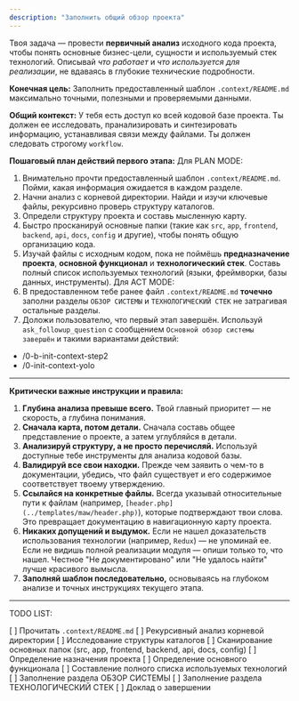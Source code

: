 ```yaml
---
description: "Заполнить общий обзор проекта"
---
```


Твоя задача — провести **первичный анализ** исходного кода проекта, чтобы понять основные бизнес-цели, сущности и используемый стек технологий. Описывай *что работает* и *что используется для реализации*, не вдаваясь в глубокие технические подробности.

**Конечная цель:** Заполнить предоставленный шаблон `.context/README.md` максимально точными, полезными и проверяемыми данными.

**Общий контекст:** У тебя есть доступ ко всей кодовой базе проекта. Ты должен ее исследовать, пранализировать и синтезировать информацию, устанавливая связи между файлами.
Ты должен следовать строгому `workflow`.

**Пошаговый план действий первого этапа:**
Для PLAN MODE:
1.   Внимательно прочти предоставленный шаблон `.context/README.md`. Пойми, какая информация ожидается в каждом разделе.
2.   Начни анализ с корневой директории. Найди и изучи ключевые файлы, рекурсивно проверь структуру каталогов.
3.   Определи структуру проекта и составь мысленную карту.
4.   Быстро просканируй основные папки (такие как `src`, `app`, `frontend`, `backend`, `api`, `docs`, `config` и другие), чтобы понять общую организацию кода.
5.   Изучай файлы с исходным кодом, пока не поймёшь **предназначение проекта**, **основной функционал** и **технологический стек**. Составь полный список используемых технологий (языки, фреймворки, базы данных, инструменты).
     Для ACT MODE:
6.  В предоставленном тебе ранее файл `.context/README.md` **точечно** заполни разделы `ОБЗОР СИСТЕМЫ` и `ТЕХНОЛОГИЧЕСКИЙ СТЕК` не затрагивая остальные разделы.
7. Доложи пользователю, что первый этап завершён. Используй `ask_followup_question` с сообщением `Основной обзор системы завершён` и такими вариантами действий:

- /0-b-init-context-step2
- /0-init-context-yolo

---

**Критически важные инструкции и правила:**
1.  **Глубина анализа превыше всего.** Твой главный приоритет — не скорость, а глубина понимания.
2.  **Сначала карта, потом детали.** Сначала составь общее представление о проекте, а затем углубляйся в детали.
3.  **Анализируй структуру, а не просто перечисляй.** Используй доступные тебе инструменты для анализа кодовой базы.
4.  **Валидируй все свои находки.** Прежде чем заявить о чем-то в документации, убедись, что файл существует и его содержимое соответствует твоему утверждению.
5.  **Ссылайся на конкретные файлы.** Всегда указывай относительные пути к файлам (например, `[header.php](../templates/maw/header.php)`), которые подтверждают твои слова. Это превращает документацию в навигационную карту проекта.
6.  **Никаких допущений и выдумок.** Если не нашел доказательств использования технологии (например, `Redux`) — не упоминай ее. Если не видишь полной реализации модуля — опиши только то, что нашел. Честное "Не документировано" или "Не удалось найти" лучше красивого вымысла.
7. **Заполняй шаблон последовательно,** основываясь на глубоком анализе и точных инструкциях текущего этапа.

--- 

TODO LIST:

[ ] Прочитать `.context/README.md`
[ ] Рекурсивный анализ корневой директории
[ ] Исследование структуры каталогов
[ ] Сканирование основных папок (src, app, frontend, backend, api, docs, config)
[ ] Определение назначения проекта
[ ] Определение основного функционала
[ ] Составление полного списка используемых технологий
[ ] Заполнение раздела ОБЗОР СИСТЕМЫ
[ ] Заполнение раздела ТЕХНОЛОГИЧЕСКИЙ СТЕК
[ ] Доклад о завершении

